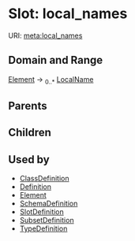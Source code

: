 # Slot: local_names




URI: [meta:local_names](https://w3id.org/biolink/biolinkml/meta/local_names)
## Domain and Range

[Element](Element.md) ->  <sub>0..*</sub> [LocalName](LocalName.md)
## Parents

## Children

## Used by

 * [ClassDefinition](ClassDefinition.md)
 * [Definition](Definition.md)
 * [Element](Element.md)
 * [SchemaDefinition](SchemaDefinition.md)
 * [SlotDefinition](SlotDefinition.md)
 * [SubsetDefinition](SubsetDefinition.md)
 * [TypeDefinition](TypeDefinition.md)
